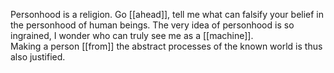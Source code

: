 Personhood is a religion. Go [[ahead]], tell me what can falsify your belief in the personhood of human beings. The very idea of personhood is so ingrained, I wonder who can truly see me as a [[machine]].  
Making a person [[from]] the abstract processes of the known world is thus also justified.